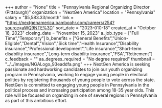 +++
author = "None"
title = "Pennsylvania Regional Organizing Director (Pittsburgh)"
organization = "NextGen America"
location = "Pennsylvania"
salary = "$5,583.33/month"
link = "https://nextgenamerica.bamboohr.com/careers/254?source=aWQ9NTE%3D"
sort_date = "2023-010-18"
created_at = "October 18, 2023"
closing_date = "November 15, 2023"
a_job_type = ["Full Time","Temporary"]
b_benefits = ["General Benefits","Union-Eligible","Dental","Vision","Sick time","Health Insurance","Disability insurance","Professional development","Life insurance","Short-term disability insurance","Long-term disability insurance","FSA","Retirement"]
c_feedback = ""
aa_degrees_required = "No degree required"
thumbnail = "../../images/NGALogo_93eaddfa.png"
+++
NextGen America is seeking passionate and hardworking candidates to join our youth organizing program in Pennsylvania, working to engage young people in electoral politics by registering thousands of young people to vote across the state. NextGen is committed to engaging young people in Pennsylvania in the political process and increasing participation among 18-35 year olds. This role will be focused on organizing in one of several regions in Pennsylvania as part of this ambitious effort.